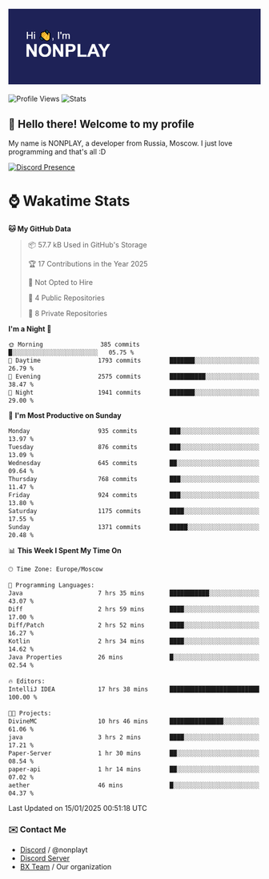 ![Discord Presence](./header.png)
<br></br>
![Profile Views](https://komarev.com/ghpvc/?username=NONPLAYT&color=blue&style=for-the-badge)
![Stats](https://img.shields.io/badge/0%25-OPTIMIZED-orange?style=for-the-badge)


## :wave: Hello there! Welcome to my profile

My name is NONPLAY, a developer from Russia, Moscow. I just love programming and that's all :D

[![Discord Presence](https://lanyard.cnrad.dev/api/597087584090587177?showDisplayName=true)](https://discord.com/users/597087584090587177) 

# ⌚ Wakatime Stats

<!--START_SECTION:waka-->
**🐱 My GitHub Data** 

> 📦 57.7 kB Used in GitHub's Storage 
 > 
> 🏆 17 Contributions in the Year 2025
 > 
> 🚫 Not Opted to Hire
 > 
> 📜 4 Public Repositories 
 > 
> 🔑 8 Private Repositories 
 > 
**I'm a Night 🦉** 

```text
🌞 Morning                385 commits         █░░░░░░░░░░░░░░░░░░░░░░░░   05.75 % 
🌆 Daytime                1793 commits        ███████░░░░░░░░░░░░░░░░░░   26.79 % 
🌃 Evening                2575 commits        ██████████░░░░░░░░░░░░░░░   38.47 % 
🌙 Night                  1941 commits        ███████░░░░░░░░░░░░░░░░░░   29.00 % 
```
📅 **I'm Most Productive on Sunday** 

```text
Monday                   935 commits         ███░░░░░░░░░░░░░░░░░░░░░░   13.97 % 
Tuesday                  876 commits         ███░░░░░░░░░░░░░░░░░░░░░░   13.09 % 
Wednesday                645 commits         ██░░░░░░░░░░░░░░░░░░░░░░░   09.64 % 
Thursday                 768 commits         ███░░░░░░░░░░░░░░░░░░░░░░   11.47 % 
Friday                   924 commits         ███░░░░░░░░░░░░░░░░░░░░░░   13.80 % 
Saturday                 1175 commits        ████░░░░░░░░░░░░░░░░░░░░░   17.55 % 
Sunday                   1371 commits        █████░░░░░░░░░░░░░░░░░░░░   20.48 % 
```


📊 **This Week I Spent My Time On** 

```text
🕑︎ Time Zone: Europe/Moscow

💬 Programming Languages: 
Java                     7 hrs 35 mins       ███████████░░░░░░░░░░░░░░   43.07 % 
Diff                     2 hrs 59 mins       ████░░░░░░░░░░░░░░░░░░░░░   17.00 % 
Diff/Patch               2 hrs 52 mins       ████░░░░░░░░░░░░░░░░░░░░░   16.27 % 
Kotlin                   2 hrs 34 mins       ████░░░░░░░░░░░░░░░░░░░░░   14.62 % 
Java Properties          26 mins             █░░░░░░░░░░░░░░░░░░░░░░░░   02.54 % 

🔥 Editors: 
IntelliJ IDEA            17 hrs 38 mins      █████████████████████████   100.00 % 

🐱‍💻 Projects: 
DivineMC                 10 hrs 46 mins      ███████████████░░░░░░░░░░   61.06 % 
java                     3 hrs 2 mins        ████░░░░░░░░░░░░░░░░░░░░░   17.21 % 
Paper-Server             1 hr 30 mins        ██░░░░░░░░░░░░░░░░░░░░░░░   08.54 % 
paper-api                1 hr 14 mins        ██░░░░░░░░░░░░░░░░░░░░░░░   07.02 % 
aether                   46 mins             █░░░░░░░░░░░░░░░░░░░░░░░░   04.37 % 
```


 Last Updated on 15/01/2025 00:51:18 UTC
<!--END_SECTION:waka-->

### ✉️ Contact Me

- [Discord](https://discord.com/users/597087584090587177) / @nonplayt
- [Discord Server](https://discord.gg/p7cxhw7E2M)
- [BX Team](https://github.com/BX-Team) / Our organization

